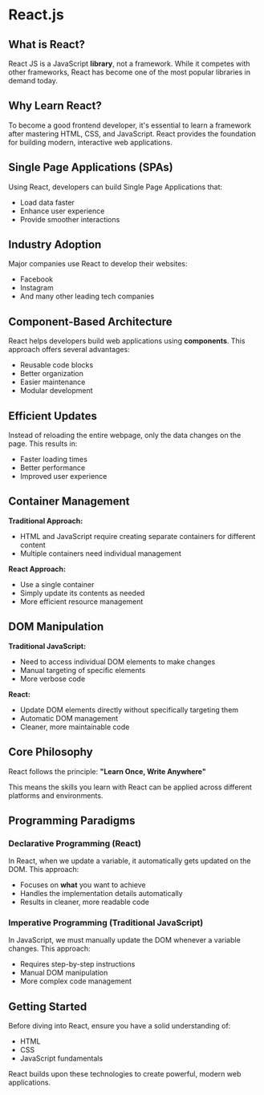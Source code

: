 # React.js

## What is React?

React JS is a JavaScript **library**, not a framework. While it competes with other frameworks, React has become one of the most popular libraries in demand today.

## Why Learn React?

To become a good frontend developer, it's essential to learn a framework after mastering HTML, CSS, and JavaScript. React provides the foundation for building modern, interactive web applications.

## Single Page Applications (SPAs)

Using React, developers can build Single Page Applications that:
- Load data faster
- Enhance user experience
- Provide smoother interactions

## Industry Adoption

Major companies use React to develop their websites:
- Facebook
- Instagram
- And many other leading tech companies

## Component-Based Architecture

React helps developers build web applications using **components**. This approach offers several advantages:

- Reusable code blocks
- Better organization
- Easier maintenance
- Modular development

## Efficient Updates

Instead of reloading the entire webpage, only the data changes on the page. This results in:
- Faster loading times
- Better performance
- Improved user experience

## Container Management

**Traditional Approach:**
- HTML and JavaScript require creating separate containers for different content
- Multiple containers need individual management

**React Approach:**
- Use a single container
- Simply update its contents as needed
- More efficient resource management

## DOM Manipulation

**Traditional JavaScript:**
- Need to access individual DOM elements to make changes
- Manual targeting of specific elements
- More verbose code

**React:**
- Update DOM elements directly without specifically targeting them
- Automatic DOM management
- Cleaner, more maintainable code

## Core Philosophy

React follows the principle: **"Learn Once, Write Anywhere"**

This means the skills you learn with React can be applied across different platforms and environments.

## Programming Paradigms

### Declarative Programming (React)
In React, when we update a variable, it automatically gets updated on the DOM. This approach:
- Focuses on **what** you want to achieve
- Handles the implementation details automatically
- Results in cleaner, more readable code

### Imperative Programming (Traditional JavaScript)
In JavaScript, we must manually update the DOM whenever a variable changes. This approach:
- Requires step-by-step instructions
- Manual DOM manipulation
- More complex code management

## Getting Started

Before diving into React, ensure you have a solid understanding of:
- HTML
- CSS  
- JavaScript fundamentals

React builds upon these technologies to create powerful, modern web applications.